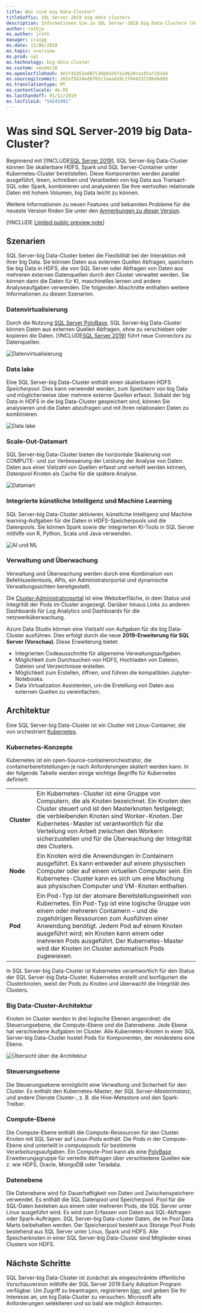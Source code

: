 ```yaml
---
title: Was sind big Data-Cluster?
titleSuffix: SQL Server 2019 big data clusters
description: Informationen Sie zu SQL Server-2019 big Data-Clustern (Vorschau), die auf Kubernetes ausgeführt, und geben Sie Optionen für horizontales Skalieren für relationale und HDFS-Daten.
author: rothja
ms.author: jroth
manager: craigg
ms.date: 12/06/2018
ms.topic: overview
ms.prod: sql
ms.technology: big-data-cluster
ms.custom: seodec18
ms.openlocfilehash: 4e5f45d51e80753bb65e5fa1d620ca105af28344
ms.sourcegitcommit: 202ef5b24ed6765c7aaada9c2f4443372064bd60
ms.translationtype: MT
ms.contentlocale: de-DE
ms.lasthandoff: 01/12/2019
ms.locfileid: "54241991"
---
```

# <a name="what-are-sql-server-2019-big-data-clusters"></a>Was sind SQL Server-2019 big Data-Cluster?

Beginnend mit [!INCLUDE[SQL Server 2019](../includes/sssqlv15-md.md)], SQL Server-big Data-Cluster können Sie skalierbare HDFS, Spark und SQL Server-Container unter Kubernetes-Cluster bereitstellen. Diese Komponenten werden parallel ausgeführt, lesen, schreiben und Verarbeiten von big Data aus Transact-SQL oder Spark, kombinieren und analysieren Sie Ihre wertvollen relationale Daten mit hohem Volumen, big Data leicht zu können.

Weitere Informationen zu neuen Features und bekannten Probleme für die neueste Version finden Sie unter den [Anmerkungen zu dieser Version](big-data-cluster-release-notes.md).

[!INCLUDE [Limited public preview note](../includes/big-data-cluster-preview-note.md)]

## <a name="scenarios"></a>Szenarien

SQL Server-big Data-Cluster bieten die Flexibilität bei der Interaktion mit Ihrer big Data. Sie können Daten aus externen Quellen Abfragen, speichern Sie big Data in HDFS, die von SQL Server oder Abfragen von Daten aus mehreren externen Datenquellen durch den Cluster verwaltet werden. Sie können dann die Daten für KI, maschinelles lernen und andere Analyseaufgaben verwenden. Die folgenden Abschnitte enthalten weitere Informationen zu diesen Szenarien.

### <a name="data-virtualization"></a>Datenvirtualisierung

Durch die Nutzung [SQL Server PolyBase](../relational-databases/polybase/polybase-guide.md), SQL Server-big Data-Cluster können Daten aus externen Quellen Abfragen, ohne zu verschieben oder kopieren die Daten. [!INCLUDE[SQL Server 2019](../includes/sssqlv15-md.md)] führt neue Connectors zu Datenquellen.

![Datenvirtualisierung](media/big-data-cluster-overview/data-virtualization.png)

### <a name="data-lake"></a>Data lake

Eine SQL Server-big Data-Cluster enthält einen skalierbaren HDFS *Speicherpool*. Dies kann verwendet werden, zum Speichern von big Data und möglicherweise über mehrere externe Quellen erfasst. Sobald der big Data in HDFS in die big Data-Cluster gespeichert sind, können Sie analysieren und die Daten abzufragen und mit Ihren relationalen Daten zu kombinieren.

![Data lake](media/big-data-cluster-overview/data-lake.png)

### <a name="scale-out-data-mart"></a>Scale-Out-Datamart

SQL Server-big Data-Cluster bieten die horizontale Skalierung von COMPUTE- und zur Verbesserung der Leistung der Analyse von Daten. Daten aus einer Vielzahl von Quellen erfasst und verteilt werden können, *Datenpool* Knoten als Cache für die spätere Analyse.

![Datamart](media/big-data-cluster-overview/data-mart.png)

### <a name="integrated-ai-and-machine-learning"></a>Integrierte künstliche Intelligenz und Machine Learning

SQL Server-big Data-Cluster aktivieren, künstliche Intelligenz und Machine learning-Aufgaben für die Daten in HDFS-Speicherpools und die Datenpools. Sie können Spark sowie der integrierten KI-Tools in SQL Server mithilfe von R, Python, Scala und Java verwenden.

![AI und ML](media/big-data-cluster-overview/ai-ml-spark.png)

### <a name="management-and-monitoring"></a>Verwaltung und Überwachung

Verwaltung und Überwachung werden durch eine Kombination von Befehlszeilentools, APIs, ein Administratorportal und dynamische Verwaltungssichten bereitgestellt.

Die [Cluster-Administratorportal](cluster-admin-portal.md) ist eine Weboberfläche, in dem Status und Integrität der Pods im Cluster angezeigt. Darüber hinaus Links zu anderen Dashboards für Log Analytics und Dashboards für die netzwerküberwachung.

Azure Data Studio können eine Vielzahl von Aufgaben für die big Data-Cluster ausführen. Dies erfolgt durch die neue **2019-Erweiterung für SQL Server (Vorschau)**. Diese Erweiterung bietet:

- Integrierten Codeausschnitte für allgemeine Verwaltungsaufgaben.
- Möglichkeit zum Durchsuchen von HDFS, Hochladen von Dateien, Dateien und Verzeichnisse erstellen.
- Möglichkeit zum Erstellen, öffnen, und führen die kompatiblen Jupyter-Notebooks.
- Data Virtualization Assistenten, um die Erstellung von Daten aus externen Quellen zu vereinfachen.

## <a id="architecture"></a> Architektur

Eine SQL Server-big Data-Cluster ist ein Cluster mit Linux-Container, die von orchestriert [Kubernetes](https://kubernetes.io/docs/concepts/).

### <a name="kubernetes-concepts"></a>Kubernetes-Konzepte

Kubernetes ist ein open-Source-containerorchestrator, die containerbereitstellungen je nach Anforderungen skaliert werden kann. In der folgende Tabelle werden einige wichtige Begriffe für Kubernetes definiert:

|||
|--|--|
| **Cluster** | Ein Kubernetes-Cluster ist eine Gruppe von Computern, die als Knoten bezeichnet. Ein Knoten den Cluster steuert und ist den Masterknoten festgelegt; die verbleibenden Knoten sind Worker-Knoten. Der Kubernetes-Master ist verantwortlich für die Verteilung von Arbeit zwischen den Workern sicherzustellen und für die Überwachung der Integrität des Clusters. |
| **Node** | Ein Knoten wird die Anwendungen in Containern ausgeführt. Es kann entweder auf einem physischen Computer oder auf einem virtuellen Computer sein. Ein Kubernetes-Cluster kann es sich um eine Mischung aus physischen Computer und VM-Knoten enthalten. |
| **Pod** | Ein Pod-Typ ist der atomare Bereitstellungseinheit von Kubernetes. Ein Pod-Typ ist eine logische Gruppe von einem oder mehreren Containern – und die zugehörigen Ressourcen zum Ausführen einer Anwendung benötigt. Jedem Pod auf einem Knoten ausgeführt wird; ein Knoten kann einem oder mehreren Pods ausgeführt. Der Kubernetes-Master wird der Knoten im Cluster automatisch Pods zugewiesen. |

In SQL Server-big Data-Cluster ist Kubernetes verantwortlich für den Status der SQL Server-big Data-Cluster. Kubernetes erstellt und konfiguriert die Clusterknoten, weist der Pods zu Knoten und überwacht die Integrität des Clusters.

### <a name="big-data-clusters-architecture"></a>Big Data-Cluster-Architektur

Knoten im Cluster werden in drei logische Ebenen angeordnet: die Steuerungsebene, die Compute-Ebene und die Datenebene. Jede Ebene hat verschiedene Aufgaben im Cluster. Alle Kubernetes-Knoten in einer SQL Server-big Data-Cluster hostet Pods für Komponenten, der mindestens eine Ebene.

![Übersicht über die Architektur](media/big-data-cluster-overview/architecture-diagram-planes.png)

### <a id="controlplane"></a> Steuerungsebene

Die Steuerungsebene ermöglicht eine Verwaltung und Sicherheit für den Cluster. Es enthält den Kubernetes-Master, der *SQL Server-Masterinstanz*, und andere Dienste Cluster-, z. B. die Hive-Metastore und den Spark-Treiber.

### <a id="computeplane"></a> Compute-Ebene

Die Compute-Ebene enthält die Compute-Ressourcen für den Cluster. Knoten mit SQL Server auf Linux-Pods enthält. Die Pods in der Compute-Ebene sind unterteilt in *computepools* für bestimmte Verarbeitungsaufgaben. Ein Compute-Pool kann als eine [PolyBase](../relational-databases/polybase/polybase-guide.md) Erweiterungsgruppe für verteilte Abfragen über verschiedene Quellen wie z. wie HDFS, Oracle, MongoDB oder Teradata.

### <a id="dataplane"></a> Datenebene

Die Datenebene wird für Dauerhaftigkeit von Daten und Zwischenspeichern verwendet. Es enthält die SQL Datenpool und Speicherpool.  Pool für die SQL-Daten bestehen aus einem oder mehreren Pods, die SQL Server unter Linux ausgeführt wird. Es wird zum Erfassen von Daten aus SQL-Abfragen oder Spark-Aufträgen. SQL Server-big Data-cluster Daten, die im Pool Data Marts beibehalten werden. Der Speicherpool besteht aus Storage Pool Pods bestehend aus SQL Server unter Linux, Spark und HDFS. Alle Speicherknoten in einer SQL Server-big Data-Cluster sind Mitglieder eines Clusters von HDFS.

## <a name="next-steps"></a>Nächste Schritte

SQL Server-big Data-Cluster ist zunächst als eingeschränkte öffentliche Vorschauversion mithilfe der SQL Server 2019 Early Adoption Program verfügbar. Um Zugriff zu beantragen, registrieren [hier](https://aka.ms/eapsignup), und geben Sie Ihr Interesse an, um big Data-Cluster zu versuchen. Microsoft alle Anforderungen selektieren und so bald wie möglich Antworten.
